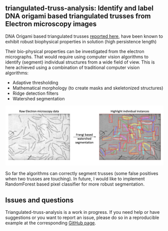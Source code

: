## triangulated-truss-analysis: Identify and label DNA origami based triangulated trusses from Electron microscopy images

DNA Origami based triangulated trusses [reported here](https://pubs.acs.org/doi/full/10.1021/acs.nanolett.6b00381), have been known to exhibit robust biophysical properties in solution (high persistence length)

Their bio-physical properties can be investigated from the electron micrographs. That would require using computer vision algorithms to identify (segment) individual structures from a wide field of view. This is here achieved using a combination of traditional computer vision algorithms:
- Adaptive thresholding
- Mathematical morphology (to create masks and skeletonized structures)
- Ridge detection filters
- Watershed segmentation

![](https://github.com/gshikhri/triangulated-truss-analysis/blob/main/instance_segmentation.png)

So far the algorithms can correctly segment trusses (some false positives when two trusses are touching). In future, I would like to implement RandomForest based pixel classifier for more robust segmentation. 

## Issues and questions
Triangulated-truss-analysis is a work in progress. If you need help or have suggestions or you want to report an issue, please do so in a reproducible example at the corresponding [GitHub page](https://github.com/gshikhri/triangulated-truss-analysis/issues).

